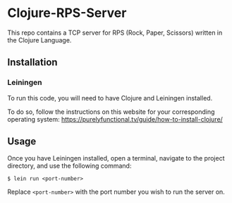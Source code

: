 # Clojure-RPS-Server

This repo contains a TCP server for RPS (Rock, Paper, Scissors) written in the Clojure Language.

## Installation

### Leiningen

To run this code, you will need to have Clojure and Leiningen installed.

To do so, follow the instructions on this website for your corresponding operating system: https://purelyfunctional.tv/guide/how-to-install-clojure/

## Usage

Once you have Leiningen installed, open a terminal, navigate to the project directory, and use the following command:

    $ lein run <port-number>
    
Replace `<port-number>` with the port number you wish to run the server on.
